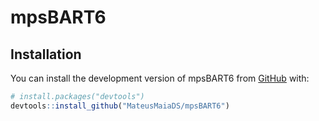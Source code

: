 
# mpsBART6


## Installation

You can install the development version of mpsBART6 from [GitHub](https://github.com/) with:

``` r
# install.packages("devtools")
devtools::install_github("MateusMaiaDS/mpsBART6")
```
